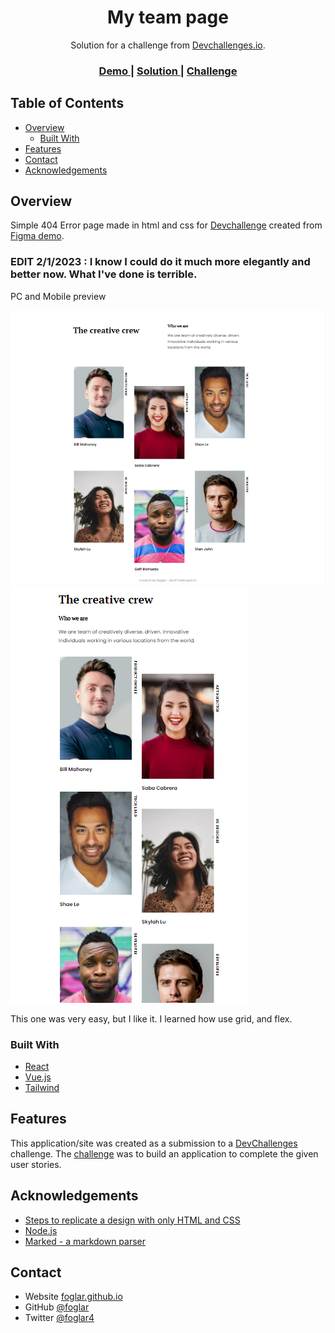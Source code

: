 <!-- Please update value in the {}  -->

<h1 align="center">My team page</h1>

<div align="center">
   Solution for a challenge from  <a href="http://devchallenges.io" target="_blank">Devchallenges.io</a>.
</div>

<div align="center">
  <h3>
    <a href="https://www.figma.com/file/F8d1qJsorEdY47N74HLxQ4/team-page-challenge">
      Demo
    </a>
    <span> | </span>
    <a href="https://foglar.github.io/my-team-page-devchallenge/">
      Solution
    </a>
    <span> | </span>
    <a href="https://devchallenges.io/challenges/hhmesazsqgKXrTkYkt0U">
      Challenge
    </a>
  </h3>
</div>

<!-- TABLE OF CONTENTS -->

## Table of Contents

- [Overview](#overview)
  - [Built With](#built-with)
- [Features](#features)
- [Contact](#contact)
- [Acknowledgements](#acknowledgements)

<!-- OVERVIEW -->

## Overview

Simple 404 Error page made in html and css for [Devchallenge](https://devchallenges.io/challenges/wBunSb7FPrIepJZAg0sY) created from [Figma demo](https://www.figma.com/file/QeKWLNhB13zDjJzqR22TKE).

### EDIT 2/1/2023 : **I know I could do it much more elegantly and better now. What I've done is terrible.**

PC and Mobile preview

![PC-view](pc-view.PNG)
![mobile-view](mobile-view.PNG)

This one was very easy, but I like it. I learned how use grid, and flex.

### Built With

<!-- This section should list any major frameworks that you built your project using. Here are a few examples.-->

- [React](https://reactjs.org/)
- [Vue.js](https://vuejs.org/)
- [Tailwind](https://tailwindcss.com/)

## Features

<!-- List the features of your application or follow the template. Don't share the figma file here :) -->

This application/site was created as a submission to a [DevChallenges](https://devchallenges.io/challenges) challenge. The [challenge](https://devchallenges.io/challenges/hhmesazsqgKXrTkYkt0U) was to build an application to complete the given user stories.


## Acknowledgements

<!-- This section should list any articles or add-ons/plugins that helps you to complete the project. This is optional but it will help you in the future. For exmpale -->

- [Steps to replicate a design with only HTML and CSS](https://devchallenges-blogs.web.app/how-to-replicate-design/)
- [Node.js](https://nodejs.org/)
- [Marked - a markdown parser](https://github.com/chjj/marked)

## Contact

- Website [foglar.github.io](https://foglar.github.io})
- GitHub [@foglar](https://github.com/foglar)
- Twitter [@foglar4](https://twitter.com/foglar4})
